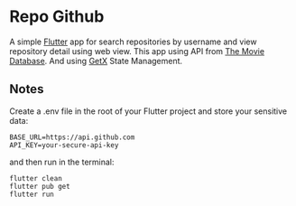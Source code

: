 # Repo Github

A simple [Flutter](https://flutter.dev/) app for search repositories by username and view repository detail using web view. This app using API from [The Movie Database](https://developer.themoviedb.org/docs/getting-started). And using [GetX](https://chornthorn.github.io/getx-docs/) State Management.

## Notes
Create a .env file in the root of your Flutter project and store your sensitive data:
```
BASE_URL=https://api.github.com
API_KEY=your-secure-api-key
```

and then run in the terminal:
```
flutter clean
flutter pub get
flutter run
```

